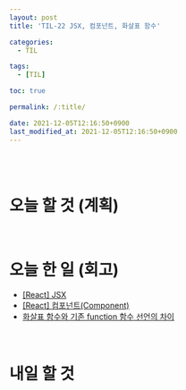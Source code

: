 ```yaml
---
layout: post
title: 'TIL-22 JSX, 컴포넌트, 화살표 함수'

categories: 
  - TIL

tags: 
  - [TIL]

toc: true

permalink: /:title/

date: 2021-12-05T12:16:50+0900
last_modified_at: 2021-12-05T12:16:50+0900
---
```


<br>
<br>

# 오늘 할 것 (계획)



<br>

# 오늘 한 일 (회고)

- [[React] JSX](../react-04)
- [[React] 컴포넌트(Component)](../react-05)
- [화살표 함수와 기존 function 함수 선언의 차이](../javascript-13)

<br>

# 내일 할 것

